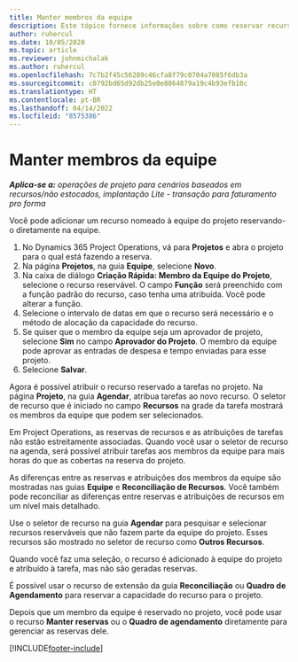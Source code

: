 ```yaml
---
title: Manter membros da equipe
description: Este tópico fornece informações sobre como reservar recursos nomeados para equipes de projeto e atribuí-los a tarefas.
author: ruhercul
ms.date: 10/05/2020
ms.topic: article
ms.reviewer: johnmichalak
ms.author: ruhercul
ms.openlocfilehash: 7c7b2f45c56289c46cfa8f79c0704a7085f6db3a
ms.sourcegitcommit: c0792bd65d92db25e0e8864879a19c4b93efb10c
ms.translationtype: HT
ms.contentlocale: pt-BR
ms.lasthandoff: 04/14/2022
ms.locfileid: "8575386"
---
```

# <a name="maintain-team-members"></a>Manter membros da equipe

_**Aplica-se a:** operações de projeto para cenários baseados em recursos/não estocados, implantação Lite - transação para faturamento pro forma_

Você pode adicionar um recurso nomeado à equipe do projeto reservando-o diretamente na equipe.

1. No Dynamics 365 Project Operations, vá para **Projetos** e abra o projeto para o qual está fazendo a reserva.
2. Na página **Projetos**, na guia **Equipe**, selecione **Novo**. 
3. Na caixa de diálogo **Criação Rápida: Membro da Equipe do Projeto**, selecione o recurso reservável. O campo **Função** será preenchido com a função padrão do recurso, caso tenha uma atribuída. Você pode alterar a função. 
4. Selecione o intervalo de datas em que o recurso será necessário e o método de alocação da capacidade do recurso. 
5. Se quiser que o membro da equipe seja um aprovador de projeto, selecione **Sim** no campo **Aprovador do Projeto**. O membro da equipe pode aprovar as entradas de despesa e tempo enviadas para esse projeto. 
6. Selecione **Salvar**.

Agora é possível atribuir o recurso reservado a tarefas no projeto. Na página **Projeto**, na guia **Agendar**, atribua tarefas ao novo recurso. O seletor de recurso que é iniciado no campo **Recursos** na grade da tarefa mostrará os membros da equipe que podem ser selecionados.


Em Project Operations, as reservas de recursos e as atribuições de tarefas não estão estreitamente associadas. Quando você usar o seletor de recurso na agenda, será possível atribuir tarefas aos membros da equipe para mais horas do que as cobertas na reserva do projeto.

As diferenças entre as reservas e atribuições dos membros da equipe são mostradas nas guias **Equipe** e **Reconciliação de Recursos**. Você também pode reconciliar as diferenças entre reservas e atribuições de recursos em um nível mais detalhado.

Use o seletor de recurso na guia **Agendar** para pesquisar e selecionar recursos reserváveis que não fazem parte da equipe do projeto. Esses recursos são mostrado no seletor de recurso como **Outros Recursos**.

Quando você faz uma seleção, o recurso é adicionado à equipe do projeto e atribuído à tarefa, mas não são geradas reservas.

É possível usar o recurso de extensão da guia **Reconciliação** ou **Quadro de Agendamento** para reservar a capacidade do recurso para o projeto.

Depois que um membro da equipe é reservado no projeto, você pode usar o recurso **Manter reservas** ou o **Quadro de agendamento** diretamente para gerenciar as reservas dele.


[!INCLUDE[footer-include](../includes/footer-banner.md)]